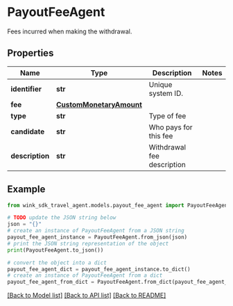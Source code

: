 # PayoutFeeAgent

Fees incurred when making the withdrawal.

## Properties

Name | Type | Description | Notes
------------ | ------------- | ------------- | -------------
**identifier** | **str** | Unique system ID. | 
**fee** | [**CustomMonetaryAmount**](CustomMonetaryAmount.md) |  | 
**type** | **str** | Type of fee | 
**candidate** | **str** | Who pays for this fee | 
**description** | **str** | Withdrawal fee description | 

## Example

```python
from wink_sdk_travel_agent.models.payout_fee_agent import PayoutFeeAgent

# TODO update the JSON string below
json = "{}"
# create an instance of PayoutFeeAgent from a JSON string
payout_fee_agent_instance = PayoutFeeAgent.from_json(json)
# print the JSON string representation of the object
print(PayoutFeeAgent.to_json())

# convert the object into a dict
payout_fee_agent_dict = payout_fee_agent_instance.to_dict()
# create an instance of PayoutFeeAgent from a dict
payout_fee_agent_from_dict = PayoutFeeAgent.from_dict(payout_fee_agent_dict)
```
[[Back to Model list]](../README.md#documentation-for-models) [[Back to API list]](../README.md#documentation-for-api-endpoints) [[Back to README]](../README.md)


